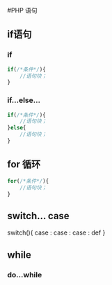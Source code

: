 #PHP 语句
## if语句
### if
```php
if(/*条件*/){
    //语句块；
}
```
### if...else...
```php
if(/*条件*/){
    //语句块；
}else{
    //语句块；
}
```
## for 循环
```php
for(/*条件*/){
    //语句块；
}
```
## switch... case
switch(){
case :
case :
case :
def
}
## while
### do...while